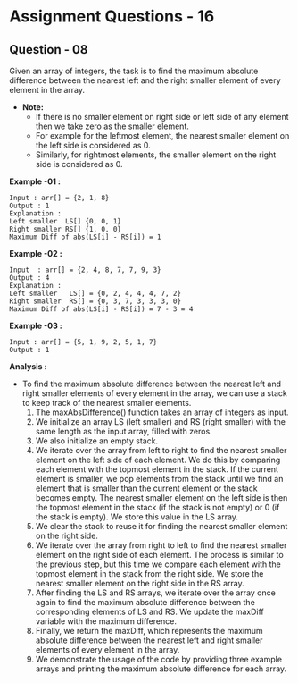 # **Assignment Questions - 16**
## **Question - 08**

Given an array of integers, the task is to find the maximum absolute difference between the nearest left and the right smaller element of every element in the array.
- **Note:** 
    - If there is no smaller element on right side or left side of any element then we take zero as the smaller element. 
    - For example for the leftmost element, the nearest smaller element on the left side is considered as 0.
    - Similarly, for rightmost elements, the smaller element on the right side is considered as 0.

**Example -01 :**
```
Input : arr[] = {2, 1, 8}
Output : 1
Explanation :
Left smaller  LS[] {0, 0, 1}
Right smaller RS[] {1, 0, 0}
Maximum Diff of abs(LS[i] - RS[i]) = 1
```

**Example -02 :**
```
Input  : arr[] = {2, 4, 8, 7, 7, 9, 3}
Output : 4
Explanation :
Left smaller   LS[] = {0, 2, 4, 4, 4, 7, 2}
Right smaller  RS[] = {0, 3, 7, 3, 3, 3, 0}
Maximum Diff of abs(LS[i] - RS[i]) = 7 - 3 = 4
```

**Example -03 :**
```
Input : arr[] = {5, 1, 9, 2, 5, 1, 7}
Output : 1
```

**Analysis :**
- To find the maximum absolute difference between the nearest left and right smaller elements of every element in the array, we can use a stack to keep track of the nearest smaller elements. 
    1. The maxAbsDifference() function takes an array of integers as input.
    2. We initialize an array LS (left smaller) and RS (right smaller) with the same length as the input array, filled with zeros.
    3. We also initialize an empty stack.
    4. We iterate over the array from left to right to find the nearest smaller element on the left side of each element. We do this by comparing each element with the topmost element in the stack. If the current element is smaller, we pop elements from the stack until we find an element that is smaller than the current element or the stack becomes empty. The nearest smaller element on the left side is then the topmost element in the stack (if the stack is not empty) or 0 (if the stack is empty). We store this value in the LS array.
    5. We clear the stack to reuse it for finding the nearest smaller element on the right side.
    6. We iterate over the array from right to left to find the nearest smaller element on the right side of each element. The process is similar to the previous step, but this time we compare each element with the topmost element in the stack from the right side. We store the nearest smaller element on the right side in the RS array.
    7. After finding the LS and RS arrays, we iterate over the array once again to find the maximum absolute difference between the corresponding elements of LS and RS. We update the maxDiff variable with the maximum difference.
    8. Finally, we return the maxDiff, which represents the maximum absolute difference between the nearest left and right smaller elements of every element in the array.
    9. We demonstrate the usage of the code by providing three example arrays and printing the maximum absolute difference for each array.